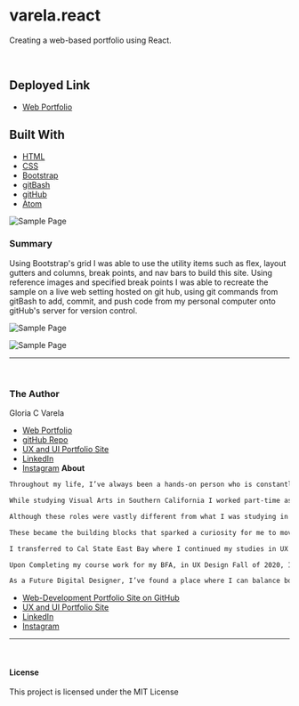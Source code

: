 # varela.react

Creating a web-based portfolio using React.

​

## **Deployed Link**

* [Web Portfolio](https://gcvarela21.github.io/varela.react/)

## **Built With**

* [HTML](https"//w3schools.com)
* [CSS](https"//w3schools.com)
* [Bootstrap](https://getbootstrap.com/)
* [gitBash](https://git-scm.com/downloads)
* [gitHub](https"//gitHub.com)
* [Atom](https://atom.io/)

![Sample Page]()

### **Summary**

Using Bootstrap's grid I was able to use the utility items such as flex, layout gutters and columns, break points, and nav bars to build this site. Using reference images and specified break points I was able to recreate the sample on a live web setting hosted on git hub, using git commands from gitBash to add, commit, and push code from my personal computer onto gitHub's server for version control.

![Sample Page]()

![Sample Page]()

______________________________________________________________________________
​

### **The Author**

Gloria C Varela

* [Web Portfolio](https://varela.design/)
* [gitHub Repo](https://github.com/gcvarela21)
* [UX and UI Portfolio Site](https://www.glo.digital/)
* [LinkedIn](https://www.linkedin.com/in/glovarela/)
* [Instagram](https://www.instagram.com/glo.digital.ig/)
​​
**About**

```html
Throughout my life, I’ve always been a hands-on person who is constantly learning new skills. 

While studying Visual Arts in Southern California I worked part-time as a handyman and cable technician. 

Although these roles were vastly different from what I was studying in school, I learned a lot about problem-solving, creative thinking, and troubleshooting.

These became the building blocks that sparked a curiosity for me to move into digital design.

I transferred to Cal State East Bay where I continued my studies in UX Design. The various classes I took there opened me up to more opportunities to learn new programs and tools. 

Upon Completing my course work for my BFA, in UX Design Fall of 2020, I decided to further my skills and training at the University of California Berkeley’s Full Stack Web Developer Bootcamp. 

As a Future Digital Designer, I’ve found a place where I can balance both my love for visual design with the problem-solving skills needed front and back-end web developement and design.
```

* [Web-Development Portfolio Site on GitHub](https://gcvarela21.github.io/glo.digital/)
* [UX and UI Portfolio Site](https://www.glo.digital/)
* [LinkedIn](https://www.linkedin.com/in/glovarela/)
* [Instagram](https://www.instagram.com/glo.digital.ig/)
​
​
​

______________________________________________________________________________

​

#### **License**

This project is licensed under the MIT License
​
​
